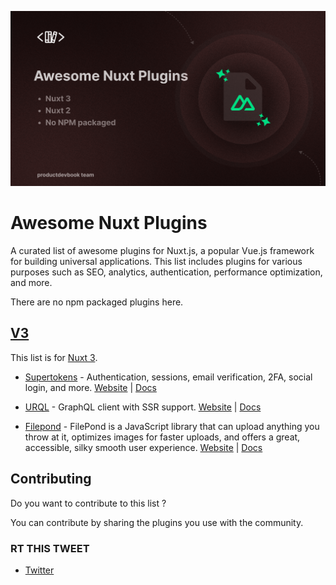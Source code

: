 <!-- image -->
![Awesome Nuxt Plugins](./.github/assets/banner.png)



# Awesome Nuxt Plugins

A curated list of awesome plugins for Nuxt.js, a popular Vue.js framework for building universal applications. This list includes plugins for various purposes such as SEO, analytics, authentication, performance optimization, and more.

There are no npm packaged plugins here.


## [V3](./v3/)

This list is for [Nuxt 3](https://nuxt.com).

- [Supertokens](./v3/supertokens.client.ts) - Authentication, sessions, email verification, 2FA, social login, and more. [Website](https://supertokens.io) | [Docs](https://supertokens.io/docs/community/community-plugins/nuxtjs)

- [URQL](./v3/urql.ts) - GraphQL client with SSR support. [Website](https://formidable.com/open-source/urql/) | [Docs](https://formidable.com/open-source/urql/docs/advanced/server-side-rendering/)

- [Filepond](./v3/filepond.client.ts) - FilePond is a JavaScript library that can upload anything you throw at it, optimizes images for faster uploads, and offers a great, accessible, silky smooth user experience. [Website](https://pqina.nl/filepond/) | [Docs](https://pqina.nl/filepond/docs/patterns/frameworks/vue/)



## Contributing

Do you want to contribute to this list ? 

You can contribute by sharing the plugins you use with the community.


### RT THIS TWEET

- [Twitter](https://twitter.com/productdevbook/status/1632347562454687746)